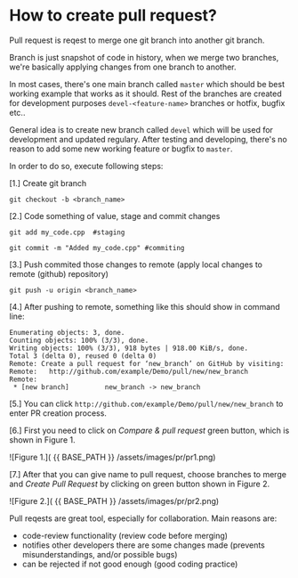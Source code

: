 # How to create pull request? 


Pull request is reqest to merge one git branch into another git branch. 

Branch is just snapshot of code in history, when we merge two branches, 
we're basically applying changes from one branch to another. 

In most cases, there's one main branch called `master` which should 
be best working example that works as it should. Rest of the branches 
are created for development purposes `devel-<feature-name>` branches 
or hotfix, bugfix etc.. 

General idea is to create new branch called `devel` which will be 
used for development and updated regulary. After testing and 
developing, there's no reason to add some new working feature 
or bugfix to `master`. 

In order to do so, execute following steps: 

[1.] Create git branch
```
git checkout -b <branch_name> 
```

[2.] Code something of value, stage and commit changes 
```
git add my_code.cpp  #staging 
```
```
git commit -m "Added my_code.cpp" #commiting 
```

[3.] Push commited those changes to remote (apply local changes to remote (github) repository)  
```
git push -u origin <branch_name> 
```

[4.] After pushing to remote, something like this should show in command line: 
```
Enumerating objects: 3, done.
Counting objects: 100% (3/3), done.
Writing objects: 100% (3/3), 918 bytes | 918.00 KiB/s, done.
Total 3 (delta 0), reused 0 (delta 0)
Remote: Create a pull request for ‘new_branch’ on GitHub by visiting:
Remote:   http://github.com/example/Demo/pull/new/new_branch
Remote:
 * [new branch]         new_branch -> new_branch
```

[5.] You can click `http://github.com/example/Demo/pull/new/new_branch` to enter PR creation process. 

[6.] First you need to click on *Compare & pull request* green button, which is shown in Figure 1. 

![Figure 1.]( {{ BASE_PATH }} /assets/images/pr/pr1.png)

[7.] After that you can give name to pull request, choose branches to merge and *Create Pull Request* 
by clicking on green button shown in Figure 2. 

![Figure 2.]( {{ BASE_PATH }} /assets/images/pr/pr2.png)

Pull reqests are great tool, especially for collaboration. Main reasons are:  
 * code-review functionality (review code before merging)  
 * notifies other developers there are some changes made (prevents misunderstandings, and/or possible bugs)  
 * can be rejected if not good enough (good coding practice)  


